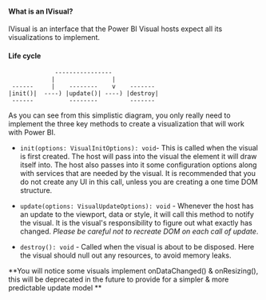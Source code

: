 #### What is an IVisual?

IVisual is an interface that the Power BI Visual hosts expect all its visualizations to implement. 

#### Life cycle

```
             ----------------
            |                |
 ------     |    --------    v    -------
|init()|  ----) |update()| ----) |destroy|
 ------          --------         -------
```
As you can see from this simplistic diagram, you only really need to implement the three key methods to create a visualization that will work with Power BI. 

* `init(options: VisualInitOptions): void`- This is called when the visual is first created. The host will pass into the visual the element it will draw itself into. The host also passes into it some configuration options along with services that are needed by the visual. It is recommended that you do not create any UI in this call, unless you are creating a one time DOM structure.

* `update(options: VisualUpdateOptions): void` - Whenever the host has an update to the viewport, data or style, it will call this method to notify the visual. It is the visual's responsibility to figure out what exactly has changed. *Please be careful not to recreate DOM on each call of update*.

* `destroy(): void` - Called when the visual is about to be disposed. Here the visual should null out any resources, to avoid memory leaks.

**You will notice some visuals implement onDataChanged() & onResizing(), this will be deprecated in the future to provide for a simpler & more predictable update model **